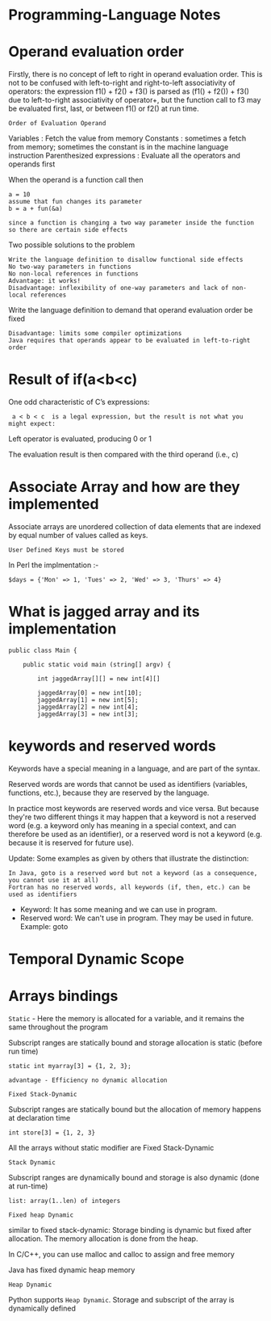 # Programming-Language Notes

# Operand evaluation order

Firstly, there is no concept of left to right in operand evaluation order. This is not to be confused with left-to-right and right-to-left associativity of operators: the expression f1() + f2() + f3() is parsed as (f1() + f2()) + f3() due to left-to-right associativity of operator+, but the function call to f3 may be evaluated first, last, or between f1() or f2() at run time. 

`Order of Evaluation Operand` 

Variables : Fetch the value from memory
Constants : sometimes a fetch from memory; sometimes the constant is in the machine language instruction
Parenthesized expressions : Evaluate all the operators and operands first

When the operand is a function call then 

    a = 10
    assume that fun changes its parameter
    b = a + fun(&a)
    
    since a function is changing a two way parameter inside the function so there are certain side effects
    
Two possible solutions to the problem

    Write the language definition to disallow functional side effects
    No two-way parameters in functions
    No non-local references in functions
    Advantage: it works!
    Disadvantage: inflexibility of one-way parameters and lack of non-local references
    
Write the language definition to demand that operand evaluation order be fixed

    Disadvantage: limits some compiler optimizations
    Java requires that operands appear to be evaluated in left-to-right order
    
# Result of if(a<b<c)

One odd characteristic of C’s expressions:   
     
     a < b < c  is a legal expression, but the result is not what you might expect:
     
Left operator is evaluated, producing 0 or 1

The evaluation result is then compared with the third operand (i.e., c)

# Associate Array and how are they implemented

Associate arrays are unordered collection of data elements that are indexed by equal number of values called as keys.

    User Defined Keys must be stored
    
In Perl the implmentation :-

    $days = {'Mon' => 1, 'Tues' => 2, 'Wed' => 3, 'Thurs' => 4}

# What is jagged array and its implementation 

    public class Main {
    
        public static void main (string[] argv) {
        
            int jaggedArray[][] = new int[4][]
            
            jaggedArray[0] = new int[10];
            jaggedArray[1] = new int[5];
            jaggedArray[2] = new int[4];
            jaggedArray[3] = new int[3];

# keywords and reserved words

Keywords have a special meaning in a language, and are part of the syntax.

Reserved words are words that cannot be used as identifiers (variables, functions, etc.), because they are reserved by the language.

In practice most keywords are reserved words and vice versa. But because they're two different things it may happen that a keyword is not a reserved word (e.g. a keyword only has meaning in a special context, and can therefore be used as an identifier), or a reserved word is not a keyword (e.g. because it is reserved for future use).

Update: Some examples as given by others that illustrate the distinction:

    In Java, goto is a reserved word but not a keyword (as a consequence, you cannot use it at all)
    Fortran has no reserved words, all keywords (if, then, etc.) can be used as identifiers

* Keyword: It has some meaning and we can use in program.
* Reserved word: We can't use in program. They may be used in future. Example: goto

# Temporal Dynamic Scope


# Arrays bindings

`Static` - Here the memory is allocated for a variable, and it remains the same throughout the program

Subscript ranges are statically bound and storage allocation is static (before run time)

    static int myarray[3] = {1, 2, 3};
    
    advantage - Efficiency no dynamic allocation
    
`Fixed Stack-Dynamic`

Subscript ranges are statically bound but the allocation of memory happens at declaration time

    int store[3] = {1, 2, 3}

All the arrays without static modifier are Fixed Stack-Dynamic

`Stack Dynamic` 

Subscript ranges are dynamically bound and storage is also dynamic (done at run-time)

    list: array(1..len) of integers
    
`Fixed heap Dynamic`

similar to fixed stack-dynamic: Storage binding is dynamic but fixed after allocation. The memory allocation is done from the heap. 

In C/C++, you can use malloc and calloc to assign and free memory

Java has fixed dynamic heap memory

`Heap Dynamic` 

Python supports `Heap Dynamic`. Storage and subscript of the array is dynamically defined 





            
            
    
    





























